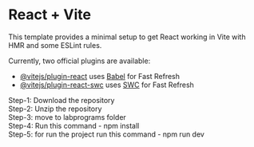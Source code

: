 # React + Vite

This template provides a minimal setup to get React working in Vite with HMR and some ESLint rules.

Currently, two official plugins are available:

- [@vitejs/plugin-react](https://github.com/vitejs/vite-plugin-react/blob/main/packages/plugin-react/README.md) uses [Babel](https://babeljs.io/) for Fast Refresh
- [@vitejs/plugin-react-swc](https://github.com/vitejs/vite-plugin-react-swc) uses [SWC](https://swc.rs/) for Fast Refresh

Step-1:
Download the repository<br>
Step-2:
Unzip the repository<br>
Step-3:
move to labprograms folder <br>
Step-4:
Run this command - npm install<br>
Step-5: for run the project
run this command - npm run dev<br>

